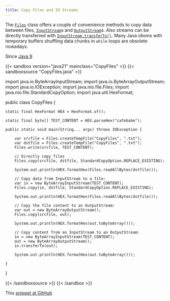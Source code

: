 ```yaml
---
title: Copy Files and IO Streams
---
```


The [`Files`](https://docs.oracle.com/en/java/javase/21/docs/api/java.base/java/nio/file/Files.html) class offers a couple of convenience methods
 to copy data between files, [`InputStream`](https://docs.oracle.com/en/java/javase/21/docs/api/java.base/java/io/InputStream.html)s and
 [`OutputStream`](https://docs.oracle.com/en/java/javase/21/docs/api/java.base/java/io/OutputStream.html)s. Also streams can be directly transferred with
 [`InputStream.transferTo()`](https://docs.oracle.com/en/java/javase/21/docs/api/java.base/java/io/InputStream.html#transferTo(java.io.OutputStream)). Many Java
 idioms with temporary buffers shuffling data chunks in `while` loops are
 obsolete nowadays.

Since [Java 9](/jdk/9/)

{{< sandbox version="java21" mainclass="CopyFiles" >}}
{{< sandboxsource "CopyFiles.java" >}}

import java.io.ByteArrayInputStream;
import java.io.ByteArrayOutputStream;
import java.io.IOException;
import java.nio.file.Files;
import java.nio.file.StandardCopyOption;
import java.util.HexFormat;

public class CopyFiles {

	static final HexFormat HEX = HexFormat.of();

	static final byte[] TEST_CONTENT = HEX.parseHex("cafebabe");

	public static void main(String... args) throws IOException {

		var srcfile = Files.createTempFile("CopyFiles", ".txt");
		var dstfile = Files.createTempFile("CopyFiles", ".txt");
		Files.write(srcfile, TEST_CONTENT);

		// Directly copy files
		Files.copy(srcfile, dstfile, StandardCopyOption.REPLACE_EXISTING);

		System.out.println(HEX.formatHex(Files.readAllBytes(dstfile)));

		// Copy data from InputStream to a file:
		var in = new ByteArrayInputStream(TEST_CONTENT);
		Files.copy(in, dstfile, StandardCopyOption.REPLACE_EXISTING);

		System.out.println(HEX.formatHex(Files.readAllBytes(dstfile)));

		// Copy the file content to an OutputStream:
		var out = new ByteArrayOutputStream();
		Files.copy(srcfile, out);

		System.out.println(HEX.formatHex(out.toByteArray()));

		// Copy content from an InputStream to an OutputStream:
		in = new ByteArrayInputStream(TEST_CONTENT);
		out = new ByteArrayOutputStream();
		in.transferTo(out);

		System.out.println(HEX.formatHex(out.toByteArray()));

	}

}

{{< /sandboxsource >}}
{{< /sandbox >}}

This [snippet at GitHub](https://github.com/marchof/io.javaalmanac.snippets/tree/master/src/main/java/io/javaalmanac/snippets/io/CopyFiles.java)
